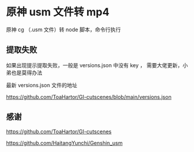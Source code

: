 # 原神 usm 文件转 mp4

原神 cg （.usm 文件）转 node 脚本，命令行执行

## 提取失败

如果出现提示提取失败，一般是 versions.json 中没有 key ， 需要大佬更新，小弟也是莫得办法

最新 versions.json 文件的地址

https://github.com/ToaHartor/GI-cutscenes/blob/main/versions.json

## 感谢

https://github.com/ToaHartor/GI-cutscenes

https://github.com/HaitangYunchi/Genshin_usm
